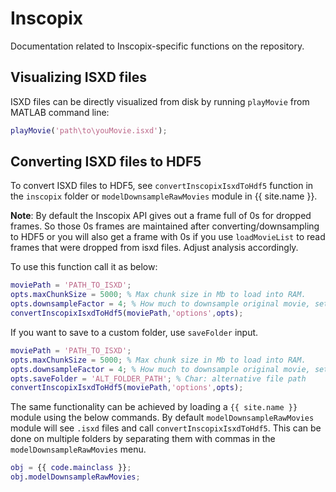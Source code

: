 # Inscopix

Documentation related to Inscopix-specific functions on the repository.

## Visualizing ISXD files

ISXD files can be directly visualized from disk by running `playMovie` from MATLAB command line:

```Matlab
playMovie('path\to\youMovie.isxd');
```

## Converting ISXD files to HDF5

To convert ISXD files to HDF5, see `convertInscopixIsxdToHdf5` function in the `inscopix` folder or `modelDownsampleRawMovies` module in {{ site.name }}.

__Note__: By default the Inscopix API gives out a frame full of 0s for dropped frames. So those 0s frames are maintained after converting/downsampling to HDF5 or you will also get a frame with 0s if you use `loadMovieList` to read frames that were dropped from isxd files. Adjust analysis accordingly.

To use this function call it as below:
```Matlab
moviePath = 'PATH_TO_ISXD';
opts.maxChunkSize = 5000; % Max chunk size in Mb to load into RAM.
opts.downsampleFactor = 4; % How much to downsample original movie, set to 1 for no downsampling.
convertInscopixIsxdToHdf5(moviePath,'options',opts);
```

If you want to save to a custom folder, use `saveFolder` input.
```Matlab
moviePath = 'PATH_TO_ISXD';
opts.maxChunkSize = 5000; % Max chunk size in Mb to load into RAM.
opts.downsampleFactor = 4; % How much to downsample original movie, set to 1 for no downsampling.
opts.saveFolder = 'ALT_FOLDER_PATH'; % Char: alternative file path
convertInscopixIsxdToHdf5(moviePath,'options',opts);
```

The same functionality can be achieved by loading a `{{ site.name }}` module using the below commands. By default `modelDownsampleRawMovies` module will see `.isxd` files and call `convertInscopixIsxdToHdf5`. This can be done on multiple folders by separating them with commas in the `modelDownsampleRawMovies` menu.

```Matlab
obj = {{ code.mainclass }};
obj.modelDownsampleRawMovies;
```